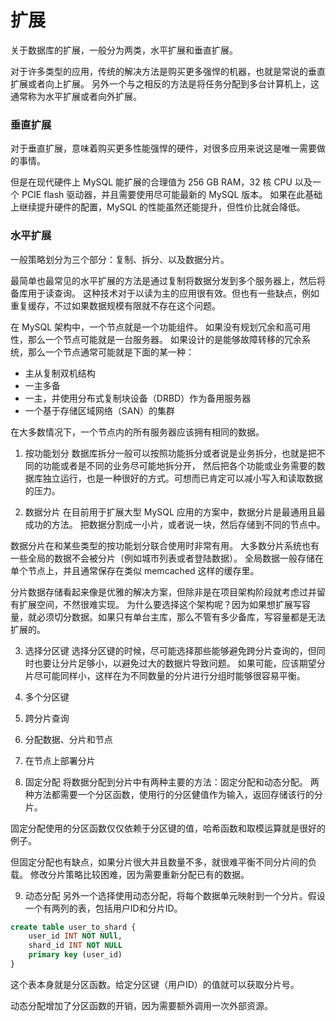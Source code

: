 # 扩展

关于数据库的扩展，一般分为两类，水平扩展和垂直扩展。

对于许多类型的应用，传统的解决方法是购买更多强悍的机器，也就是常说的垂直扩展或者向上扩展。
另外一个与之相反的方法是将任务分配到多台计算机上，这通常称为水平扩展或者向外扩展。

### 垂直扩展
对于垂直扩展，意味着购买更多性能强悍的硬件，对很多应用来说这是唯一需要做的事情。

但是在现代硬件上 MySQL 能扩展的合理值为 256 GB RAM，32 核 CPU 以及一个 PCIE flash 驱动器，并且需要使用尽可能最新的 MySQL 版本。
如果在此基础上继续提升硬件的配置，MySQL 的性能虽然还能提升，但性价比就会降低。


### 水平扩展
一般策略划分为三个部分：复制、拆分、以及数据分片。

最简单也最常见的水平扩展的方法是通过复制将数据分发到多个服务器上，然后将备库用于读查询。
这种技术对于以读为主的应用很有效。但也有一些缺点，例如重复缓存，不过如果数据规模有限就不存在这个问题。

在 MySQL 架构中，一个节点就是一个功能组件。
如果没有规划冗余和高可用性，那么一个节点可能就是一台服务器。
如果设计的是能够故障转移的冗余系统，那么一个节点通常可能就是下面的某一种：

- 主从复制双机结构
- 一主多备
- 一主，并使用分布式复制块设备（DRBD）作为备用服务器
- 一个基于存储区域网络（SAN）的集群

在大多数情况下，一个节点内的所有服务器应该拥有相同的数据。

1. 按功能划分
数据库拆分一般可以按照功能拆分或者说是业务拆分，也就是把不同的功能或者是不同的业务尽可能地拆分开，
然后把各个功能或业务需要的数据库独立运行，也是一种很好的方式。可想而已肯定可以减小写入和读取数据的压力。

2. 数据分片
在目前用于扩展大型 MySQL 应用的方案中，数据分片是最通用且最成功的方法。
把数据分割成一小片，或者说一块，然后存储到不同的节点中。

数据分片在和某些类型的按功能划分联合使用时非常有用。
大多数分片系统也有一些全局的数据不会被分片（例如城市列表或者登陆数据）。
全局数据一般存储在单个节点上，并且通常保存在类似 memcached 这样的缓存里。

分片数据存储看起来像是优雅的解决方案，但除非是在项目架构阶段就考虑过并留有扩展空间，不然很难实现。
为什么要选择这个架构呢？因为如果想扩展写容量，就必须切分数据。如果只有单台主库，那么不管有多少备库，写容量都是无法扩展的。

3. 选择分区键
选择分区键的时候，尽可能选择那些能够避免跨分片查询的，但同时也要让分片足够小，以避免过大的数据片导致问题。
如果可能，应该期望分片尽可能同样小，这样在为不同数量的分片进行分组时能够很容易平衡。

4. 多个分区键
5. 跨分片查询
6. 分配数据、分片和节点
7. 在节点上部署分片
8. 固定分配
将数据分配到分片中有两种主要的方法：固定分配和动态分配。
两种方法都需要一个分区函数，使用行的分区健值作为输入，返回存储该行的分片。

固定分配使用的分区函数仅仅依赖于分区键的值，哈希函数和取模运算就是很好的例子。

但固定分配也有缺点，如果分片很大并且数量不多，就很难平衡不同分片间的负载。
修改分片策略比较困难，因为需要重新分配已有的数据。

9. 动态分配
另外一个选择使用动态分配，将每个数据单元映射到一个分片。假设一个有两列的表，包括用户ID和分片ID。

```sql
create table user_to_shard {
	user_id INT NOT NUll,
	shard_id INT NOT NULL 
	primary key (user_id)
}
```

这个表本身就是分区函数。给定分区键（用户ID）的值就可以获取分片号。

动态分配增加了分区函数的开销，因为需要额外调用一次外部资源。



